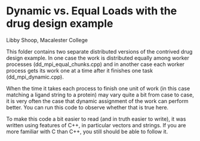 # Dynamic vs. Equal Loads with the drug design example
Libby Shoop, Macalester College

This folder contains two separate distributed versions of the contrived drug design example. In one case the work is distributed equally among worker processes (dd_mpi_equal_chunks.cpp) and in another case each worker process gets its work one at a time after it finishes one task (dd_mpi_dynamic.cpp). 

When the time it takes each process to finish one unit of work (in this case matching a ligand string to a protein) may vary quite a bit from case to case, it is very often the case that dynamic assignment of the work can perform better. You can run this code to observe whether that is true here.

To make this code a bit easier to read (and in truth easier to write), it was written using features of C++, in particular vectors and strings. If you are more familiar with C than C++, you still should be able to follow it.
